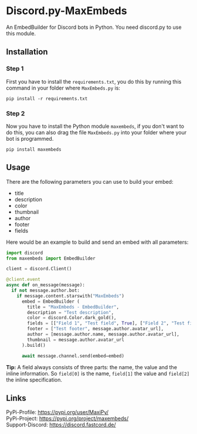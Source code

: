 # Discord.py-MaxEmbeds
An EmbedBuilder for Discord bots in Python. You need discord.py to use this module.

## Installation
### Step 1

First you have to install the `requirements.txt`, you do this by running this command in your folder where `MaxEmbeds.py` is:
```
pip install -r requirements.txt
```
### Step 2
Now you have to install the Python module `maxembeds`, if you don't want to do this, you can also drag the file `MaxEmbeds.py` into your folder where your bot is programmed.
```
pip install maxembeds
```

## Usage
There are the following parameters you can use to build your embed:
- title
- description
- color
- thumbnail
- author
- footer
- fields

Here would be an example to build and send an embed with all parameters:
```py
import discord
from maxembeds import EmbedBuilder

client = discord.Client()

@client.event
async def on_message(message):
  if not message.author.bot:
    if message.content.starswith("MaxEmbeds")
      embed = EmbedBuilder (
        title = "MaxEmbeds - EmbedBuilder",
        description = "Test description",
        color = discord.Color.dark_gold(),
        fields = [["Field 1", "Test field", True], ["Field 2", "Test field", True]],
        footer = ["Test footer", message.author.avatar_url],
        author = [message.author.name, message.author.avatar_url],
        thumbnail = message.author.avatar_url
      ).build()

      await message.channel.send(embed=embed)
```

**Tip:** A field always consists of three parts: the name, the value and the inline information. So `field[0]` is the name, `field[1]` the value and `field[2]` the inline specification.

## Links
PyPi-Profile: https://pypi.org/user/MaxiPy/ <br>
PyPi-Project: https://pypi.org/project/maxembeds/ <br>
Support-Discord: https://discord.fastcord.de/ <br>
